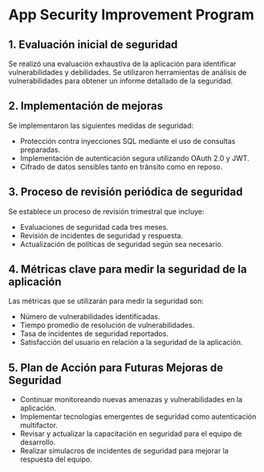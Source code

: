 # App Security Improvement Program


## 1. Evaluación inicial de seguridad
Se realizó una evaluación exhaustiva de la aplicación para identificar vulnerabilidades y debilidades. Se utilizaron herramientas de análisis de vulnerabilidades para obtener un informe detallado de la seguridad.


## 2. Implementación de mejoras
Se implementaron las siguientes medidas de seguridad:
- Protección contra inyecciones SQL mediante el uso de consultas preparadas.
- Implementación de autenticación segura utilizando OAuth 2.0 y JWT.
- Cifrado de datos sensibles tanto en tránsito como en reposo.


## 3. Proceso de revisión periódica de seguridad
Se establece un proceso de revisión trimestral que incluye:
- Evaluaciones de seguridad cada tres meses.
- Revisión de incidentes de seguridad y respuesta.
- Actualización de políticas de seguridad según sea necesario.


## 4. Métricas clave para medir la seguridad de la aplicación
Las métricas que se utilizarán para medir la seguridad son:
- Número de vulnerabilidades identificadas.
- Tiempo promedio de resolución de vulnerabilidades.
- Tasa de incidentes de seguridad reportados.
- Satisfacción del usuario en relación a la seguridad de la aplicación.

## 5. Plan de Acción para Futuras Mejoras de Seguridad
- Continuar monitoreando nuevas amenazas y vulnerabilidades en la aplicación.
- Implementar tecnologías emergentes de seguridad como autenticación multifactor.
- Revisar y actualizar la capacitación en seguridad para el equipo de desarrollo.
- Realizar simulacros de incidentes de seguridad para mejorar la respuesta del equipo.

